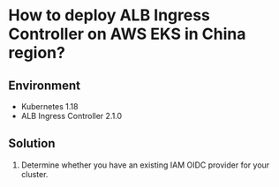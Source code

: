 # How to deploy ALB Ingress Controller on AWS EKS in China region?

## Environment

- Kubernetes 1.18
- ALB Ingress Controller 2.1.0

## Solution

1. Determine whether you have an existing IAM OIDC provider for your cluster.
